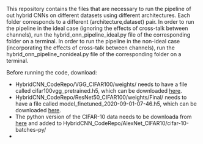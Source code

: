 This repository contains the files that are necessary to run the pipeline of out hybrid CNNs on different datasets using different architectures.
Each folder corresponds to a different (architecture,dataset) pair.
In order to run the pipeline in the ideal case (ignoring the effects of cross-talk between channels), run the hybrid_onn_pipeline_ideal.py file of the corresponding folder on a terminal.
In order to run the pipeline in the non-ideal case (incorporating the effects of cross-talk between channels), run the hybrid_onn_pipeline_nonideal.py file of the corresponding folder on a terminal.

Before running the code, download:

- HybridCNN_CodeRepo/VGG_CIFAR100/weights/ needs to have a file called cifar100vgg_pretrained.h5, which can be downloaded [here](https://drive.google.com/file/d/1OcZhedp_fHo-UtBd3b2WYSlssq_Orct7/view?usp=sharing).
- HybridCNN_CodeRepo/ResNet50_CIFAR100/weights/Final/ needs to have a file called model_finetuned_2020-09-01-07-46.h5, which can be downloaded [here](https://drive.google.com/file/d/1OcZhedp_fHo-UtBd3b2WYSlssq_Orct7/view?usp=sharing).
- The python version of the CIFAR-10 data needs to be downloada from [here](https://www.cs.toronto.edu/~kriz/cifar-10-python.tar.gz) and added to HybridCNN_CodeRepo/AlexNet_CIFAR10/cifar-10-batches-py/
- 
